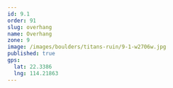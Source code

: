 ```yaml
---
id: 9.1
order: 91
slug: overhang
name: Overhang
zone: 9
image: /images/boulders/titans-ruin/9-1-w2706w.jpg
published: true
gps:
  lat: 22.3386
  lng: 114.21863
---
```

